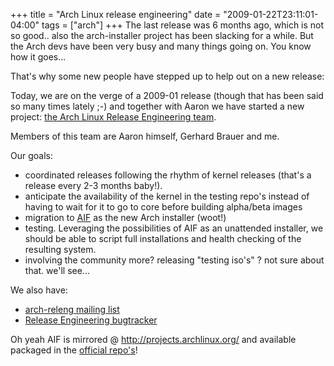 +++
title = "Arch Linux release engineering"
date = "2009-01-22T23:11:01-04:00"
tags = ["arch"]
+++
The last release was 6 months ago, which is not so good.. also the arch-installer project has been slacking for a while.  But the Arch devs have been very busy and many things going on.  You know how it goes...</p>

<p>That's why some new people have stepped up to help out on a new release:<br />

Today, we are on the verge of a 2009-01 release (though that has been said so many times lately ;-) and together with Aaron we have started a new project: <a href="http://www.archlinux.org/news/430/">the Arch Linux Release Engineering team</a>.<br />

Members of this team are Aaron himself, Gerhard Brauer and me.</p>

<p>Our goals:</p>

<ul>

<li>coordinated releases following the rhythm of kernel releases (that's a release every 2-3 months baby!).</li>

<li>anticipate the availability of the kernel in the testing repo's instead of having to wait for it to go to core before building alpha/beta images</li>

<li>migration to <a href="/AIF_the_brand_new_Arch_Linux_Installation_Framework">AIF</a> as the new Arch installer (woot!)</li>

<li>testing.  Leveraging the possibilities of AIF as an unattended installer, we should be able to script full installations and health checking of the resulting system.</li>

<li>involving the community more? releasing "testing iso's" ? not sure about that. we'll see...</li>

</ul>

<p>We also have:</p>

<ul>

<li><a href="http://www.archlinux.org/mailman/listinfo/arch-releng">arch-releng mailing list</a></li>

<li><a href="http://bugs.archlinux.org/index.php?project=6">Release Engineering bugtracker</a></i>

</ul>

<p>Oh yeah AIF is mirrored @ <a href="http://projects.archlinux.org/" title="http://projects.archlinux.org/">http://projects.archlinux.org/</a> and available packaged in the <a href="http://www.archlinux.org/packages/?q=aif">official repo's</a>!</p>
